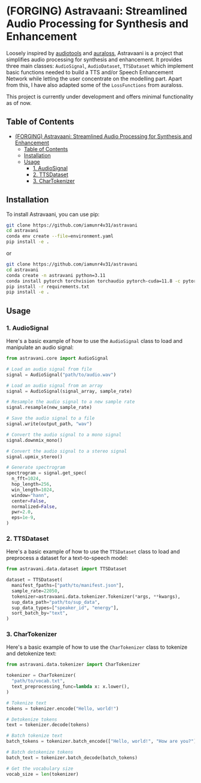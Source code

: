 # (FORGING) Astravaani: Streamlined Audio Processing for Synthesis and Enhancement

Loosely inspired by [audiotools](https://github.com/descriptinc/audiotools/) and [auraloss](https://github.com/csteinmetz1/auraloss/), Astravaani is a project that simplifies audio processing for synthesis and enhancement. It provides three main classes: `AudioSignal`, `AudioDataset`, `TTSDataset` which implement basic functions needed to build a TTS and/or Speech Enhancement Network while letting the user concentrate on the modelling part. Apart from this, I have also adapted some of the `LossFunctions` from auraloss.

This project is currently under development and offers minimal functionality as of now.

## Table of Contents

- [(FORGING) Astravaani: Streamlined Audio Processing for Synthesis and Enhancement](#forging-astravaani-streamlined-audio-processing-for-synthesis-and-enhancement)
  - [Table of Contents](#table-of-contents)
  - [Installation](#installation)
  - [Usage](#usage)
    - [1. AudioSignal](#1-audiosignal)
    - [2. TTSDataset](#2-ttsdataset)
    - [3. CharTokenizer](#3-chartokenizer)

## Installation

To install Astravaani, you can use pip:

```bash
git clone https://github.com/iamunr4v31/astravani
cd astravani
conda env create --file=environment.yaml
pip install -e .
```

or

```bash
git clone https://github.com/iamunr4v31/astravani
cd astravani
conda create -n astravani python=3.11
conda install pytorch torchvision torchaudio pytorch-cuda=11.8 -c pytorch -c nvidia
pip install -r requirements.txt
pip install -e .
```

## Usage

### 1. AudioSignal
Here's a basic example of how to use the `AudioSignal` class to load and manipulate an audio signal:

```python
from astravani.core import AudioSignal

# Load an audio signal from file
signal = AudioSignal("path/to/audio.wav")

# Load an audio signal from an array
signal = AudioSignal(signal_array, sample_rate)

# Resample the audio signal to a new sample rate
signal.resample(new_sample_rate)

# Save the audio signal to a file
signal.write(output_path, "wav")

# Convert the audio signal to a mono signal
signal.downmix_mono()

# Convert the audio signal to a stereo signal
signal.upmix_stereo()

# Generate spectrogram
spectrogram = signal.get_spec(
  n_fft=1024,
  hop_length=256,
  win_length=1024,
  window="hann",
  center=False,
  normalized=False,
  pwr=2.0,
  eps=1e-9,
)
```

### 2. TTSDataset
Here's a basic example of how to use the `TTSDataset` class to load and preprocess a dataset for a text-to-speech model:

```python
from astravani.data.dataset import TTSDataset

dataset = TTSDataset(
  manifest_fpaths=["path/to/manifest.json"],
  sample_rate=22050,
  tokenizer=astravaani.data.tokenizer.Tokenizer(*args, **kwargs),
  sup_data_path="path/to/sup_data",
  sup_data_types=["speaker_id", "energy"],
  sort_batch_by="text",
)
```

### 3. CharTokenizer
Here's a basic example of how to use the `CharTokenizer` class to tokenize and detokenize text:

```python
from astravani.data.tokenizer import CharTokenizer

tokenizer = CharTokenizer(
  "path/to/vocab.txt",
  text_preprocessing_func=lambda x: x.lower(),
)

# Tokenize text
tokens = tokenizer.encode("Hello, world!")

# Detokenize tokens
text = tokenizer.decode(tokens)

# Batch tokenize text
batch_tokens = tokenizer.batch_encode(["Hello, world!", "How are you?"])

# Batch detokenize tokens
batch_text = tokenizer.batch_decode(batch_tokens)

# Get the vocabulary size
vocab_size = len(tokenizer)
```